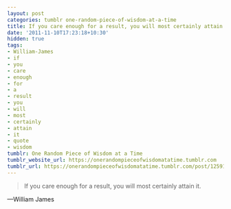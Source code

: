 ```yaml
---
layout: post
categories: tumblr one-random-piece-of-wisdom-at-a-time
title: If you care enough for a result, you will most certainly attain it.
date: '2011-11-10T17:23:18+10:30'
hidden: true
tags:
- William-James
- if
- you
- care
- enough
- for
- a
- result
- you
- will
- most
- certainly
- attain
- it
- quote
- wisdom
tumblr: One Random Piece of Wisdom at a Time
tumblr_website_url: https://onerandompieceofwisdomatatime.tumblr.com
tumblr_url: https://onerandompieceofwisdomatatime.tumblr.com/post/12591749664/if-you-care-enough-for-a-result-you-will-most
---
```

> If you care enough for a result, you will most certainly attain it.

—William James
